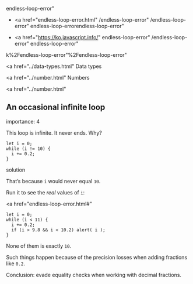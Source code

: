 endless-loop-error"

-   <a href="endless-loop-error.html"
    /endless-loop-error"
    /endless-loop-error"
    endless-loop-errorendless-loop-error"

<!-- -->

-   <a href="https://ko.javascript.info/"
    endless-loop-error"
    /endless-loop-error"
    endless-loop-error"

k%2Fendless-loop-error"%2Fendless-loop-error" </a>

<a href="../data-types.html" Data types</span></a>

<a href="../number.html" Numbers</span></a>

<a href="../number.html"

## An occasional infinite loop

<span class="task__importance" title="How important is the task, from 1 to 5">importance: 4</span>

This loop is infinite. It never ends. Why?

    let i = 0;
    while (i != 10) {
      i += 0.2;
    }

solution

That’s because `i` would never equal `10`.

Run it to see the _real_ values of `i`:

<a href="endless-loop-error.html#"
<a href="endless-loop-error.html#" class="toolbar__button toolbar__button_edit" title="open in sandbox"></a>

    let i = 0;
    while (i < 11) {
      i += 0.2;
      if (i > 9.8 && i < 10.2) alert( i );
    }

None of them is exactly `10`.

Such things happen because of the precision losses when adding fractions like `0.2`.

Conclusion: evade equality checks when working with decimal fractions.
